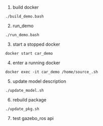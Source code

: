 1. build docker 

```
./build_demo.bash
```

2. run_demo
```
./run_demo.bash
```

3. start a stopped docker

```
docker start car_demo
```

4. enter a running docker
```
docker exec -it car_demo /home/source_.sh
```
5. update model description
```
./update_model.sh
```
6. rebuild package
```
./update_pkg.sh
```
7. test gazebo_ros api
